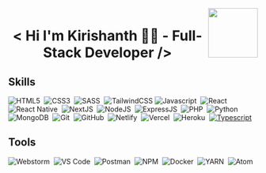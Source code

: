 <img align="right" width="100" height="100" src="https://jorgecolonconsulting.com/wp-content/uploads/React-Icon-Black.png"/>
<h1 align="center"> < Hi I'm Kirishanth 👋🏼  -  Full-Stack Developer /> </h1>

## Skills

<img title="HTML5" src="https://img.shields.io/badge/html5-%23E34F26.svg?style=for-the-badge&logo=html5&logoColor=white">&nbsp;
<img title="CSS3" src="https://img.shields.io/badge/css3-%231572B6.svg?style=for-the-badge&logo=css3&logoColor=white">&nbsp;
<img title="SASS" src="https://img.shields.io/badge/SASS-hotpink.svg?style=for-the-badge&logo=SASS&logoColor=white">&nbsp;
<img title="TailwindCSS" src="https://img.shields.io/badge/tailwindcss-%2338B2AC.svg?style=for-the-badge&logo=tailwind-css&logoColor=white">
<img title="Javascript" src="https://img.shields.io/badge/javascript-%23323330.svg?style=for-the-badge&logo=javascript&logoColor=%23F7DF1E">&nbsp;
<img title="React" src="https://img.shields.io/badge/react-%2320232a.svg?style=for-the-badge&logo=react&logoColor=%2361DAFB">&nbsp;
<img title="React Native" src="https://img.shields.io/badge/react_native-%2320232a.svg?style=for-the-badge&logo=react&logoColor=%2361DAFB">&nbsp;
<img title="NextJS" src="https://img.shields.io/badge/Next-black?style=for-the-badge&logo=next.js&logoColor=white">&nbsp;
<img title="NodeJS" src="https://img.shields.io/badge/node.js-6DA55F?style=for-the-badge&logo=node.js&logoColor=white">&nbsp;
<img title="ExpressJS" src="https://img.shields.io/badge/express.js-%23404d59.svg?style=for-the-badge&logo=express&logoColor=%2361DAFB">&nbsp;
<img title="PHP" src="https://img.shields.io/badge/php-%23777BB4.svg?style=for-the-badge&logo=php&logoColor=white">&nbsp;
<img title="Python" src="https://img.shields.io/badge/python-3670A0?style=for-the-badge&logo=python&logoColor=ffdd54">&nbsp;
<img title="MongoDB" src="https://img.shields.io/badge/MongoDB-%234ea94b.svg?style=for-the-badge&logo=mongodb&logoColor=white">&nbsp;
<img title="Git" src="https://img.shields.io/badge/git-%23F05033.svg?style=for-the-badge&logo=git&logoColor=white">&nbsp;
<img title="GitHub" src="https://img.shields.io/badge/github-%23121011.svg?style=for-the-badge&logo=github&logoColor=white">&nbsp;
<img title="Netlify" src="https://img.shields.io/badge/netlify-%23000000.svg?style=for-the-badge&logo=netlify&logoColor=#00C7B7">&nbsp;
<img title="Vercel" src="https://img.shields.io/badge/vercel-%23000000.svg?style=for-the-badge&logo=vercel&logoColor=white">&nbsp;
<img title="Heroku" src="https://img.shields.io/badge/heroku-%23430098.svg?style=for-the-badge&logo=heroku&logoColor=white">&nbsp;
<a href="https://www.typescriptlang.org/" target="_blank"><img title="Typescript" src="https://img.shields.io/badge/typescript-%23007ACC.svg?style=for-the-badge&logo=typescript&logoColor=white"></a>&nbsp;
  


## Tools


<img title="Webstorm" src="https://img.shields.io/badge/webstorm-143?style=for-the-badge&logo=webstorm&logoColor=white&color=black">&nbsp;
<img title="VS Code" src="https://img.shields.io/badge/Visual%20Studio%20Code-0078d7.svg?style=for-the-badge&logo=visual-studio-code&logoColor=white">&nbsp;
<img title="Postman" src="https://img.shields.io/badge/Postman-FF6C37?style=for-the-badge&logo=postman&logoColor=white">&nbsp;
<img title="NPM" src="https://img.shields.io/badge/NPM-%23CB3837.svg?style=for-the-badge&logo=npm&logoColor=white">&nbsp;
<img title="Docker" src="https://img.shields.io/badge/docker-%230db7ed.svg?style=for-the-badge&logo=docker&logoColor=white">&nbsp;
<img title="YARN" src="https://img.shields.io/badge/yarn-%232C8EBB.svg?style=for-the-badge&logo=yarn&logoColor=white">&nbsp;
<img title="Atom" src="https://img.shields.io/badge/Atom-%2366595C.svg?style=for-the-badge&logo=atom&logoColor=white">&nbsp;
